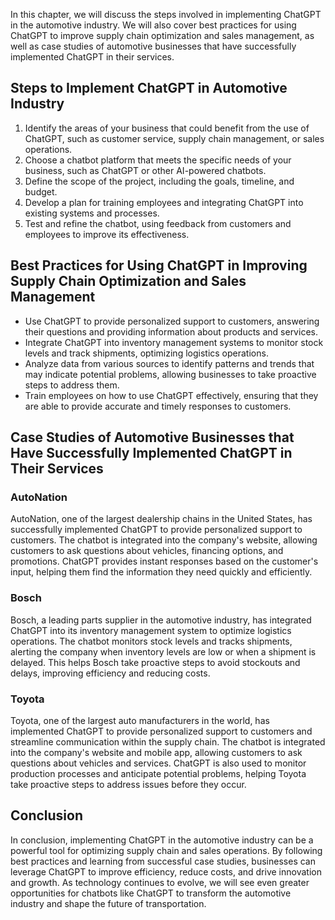 
In this chapter, we will discuss the steps involved in implementing ChatGPT in the automotive industry. We will also cover best practices for using ChatGPT to improve supply chain optimization and sales management, as well as case studies of automotive businesses that have successfully implemented ChatGPT in their services.

Steps to Implement ChatGPT in Automotive Industry
-------------------------------------------------

1. Identify the areas of your business that could benefit from the use of ChatGPT, such as customer service, supply chain management, or sales operations.
2. Choose a chatbot platform that meets the specific needs of your business, such as ChatGPT or other AI-powered chatbots.
3. Define the scope of the project, including the goals, timeline, and budget.
4. Develop a plan for training employees and integrating ChatGPT into existing systems and processes.
5. Test and refine the chatbot, using feedback from customers and employees to improve its effectiveness.

Best Practices for Using ChatGPT in Improving Supply Chain Optimization and Sales Management
--------------------------------------------------------------------------------------------

* Use ChatGPT to provide personalized support to customers, answering their questions and providing information about products and services.
* Integrate ChatGPT into inventory management systems to monitor stock levels and track shipments, optimizing logistics operations.
* Analyze data from various sources to identify patterns and trends that may indicate potential problems, allowing businesses to take proactive steps to address them.
* Train employees on how to use ChatGPT effectively, ensuring that they are able to provide accurate and timely responses to customers.

Case Studies of Automotive Businesses that Have Successfully Implemented ChatGPT in Their Services
--------------------------------------------------------------------------------------------------

### AutoNation

AutoNation, one of the largest dealership chains in the United States, has successfully implemented ChatGPT to provide personalized support to customers. The chatbot is integrated into the company's website, allowing customers to ask questions about vehicles, financing options, and promotions. ChatGPT provides instant responses based on the customer's input, helping them find the information they need quickly and efficiently.

### Bosch

Bosch, a leading parts supplier in the automotive industry, has integrated ChatGPT into its inventory management system to optimize logistics operations. The chatbot monitors stock levels and tracks shipments, alerting the company when inventory levels are low or when a shipment is delayed. This helps Bosch take proactive steps to avoid stockouts and delays, improving efficiency and reducing costs.

### Toyota

Toyota, one of the largest auto manufacturers in the world, has implemented ChatGPT to provide personalized support to customers and streamline communication within the supply chain. The chatbot is integrated into the company's website and mobile app, allowing customers to ask questions about vehicles and services. ChatGPT is also used to monitor production processes and anticipate potential problems, helping Toyota take proactive steps to address issues before they occur.

Conclusion
----------

In conclusion, implementing ChatGPT in the automotive industry can be a powerful tool for optimizing supply chain and sales operations. By following best practices and learning from successful case studies, businesses can leverage ChatGPT to improve efficiency, reduce costs, and drive innovation and growth. As technology continues to evolve, we will see even greater opportunities for chatbots like ChatGPT to transform the automotive industry and shape the future of transportation.
